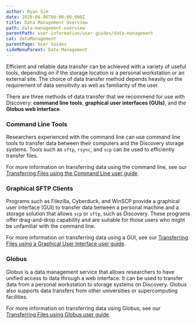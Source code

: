 ```yaml
---
author: Ryan Sim
date: 2020-06-06T00:00:00.000Z
title: Data Management Overview
path: data-management-overview
parentPath: user-information/user-guides/data-management
cat: dataManagement
parentPage: User Guides
sideMenuParent: Data Management
---
```


Efficient and reliable data transfer can be achieved with a variety of useful tools, depending on if the storage location is a personal workstation or an external site. The choice of data transfer method depends heavily on the requirement of data sensitivity as well as familiarity of the user.

There are three methods of data transfer that we recommend for use with Discovery: **command line tools**, **graphical user interfaces (GUIs)**, and the **Globus web interface**.

### Command Line Tools

Researchers experienced with the command line can use command line tools to transfer data between their computers and the Discovery storage systems. Tools such as `sftp`, `rsync`, and `scp` can be used to efficiently transfer files.

For more information on transferring data using the command line, see our [Transferring Files using the Command Line user guide](/user-information/user-guides/data-management/transferring-files-command-line).

### Graphical SFTP Clients

Programs such as Filezilla, Cyberduck, and WinSCP provide a graphical user interface (GUI) to transfer data between a personal machine and a storage solution that allows `scp` or `sftp`, such as Discovery. These programs offer drag-and-drop capability and are suitable for those users who might be unfamiliar with the command line.

For more information on transferring data using a GUI, see our [Transferring Files using a Graphical User Interface user guide](/user-information/user-guides/data-management/transferring-files-gui).

### Globus

Globus is a data management service that allows researchers to have unified access to data through a web interface. It can be used to transfer data from a personal workstation to storage systems on Discovery. Globus also supports data transfers from other universities or supercomputing facilities.

For more information on transferring data using Globus, see our [Transferring Files using Globus user guide](/user-information/user-guides/data-management/transferring-files-globus).
